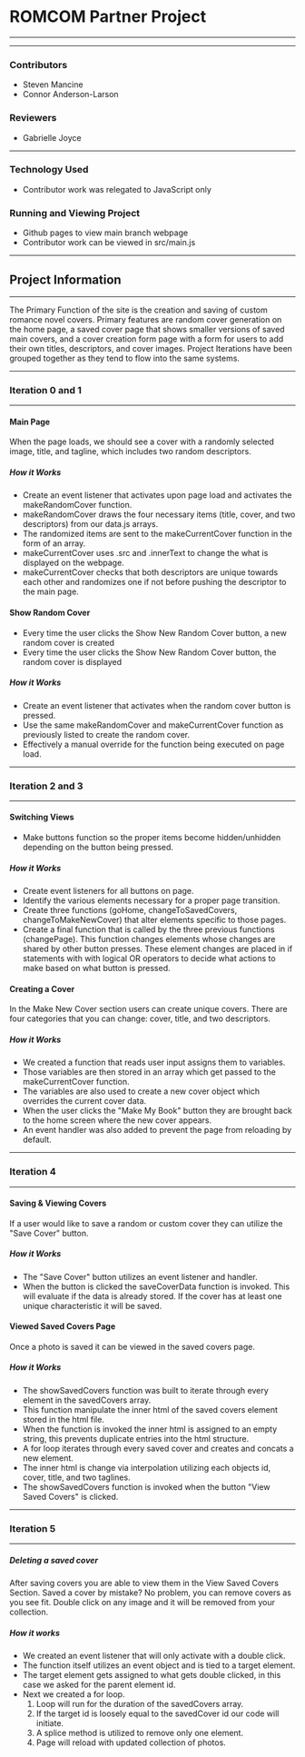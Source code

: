 # ROMCOM Partner Project #
---
---

### Contributors ###  
  * Steven Mancine  
  * Connor Anderson-Larson  

### Reviewers ###
  * Gabrielle Joyce
---

### Technology Used ###
  * Contributor work was relegated to JavaScript only

### Running and Viewing Project ###
  * Github pages to view main branch webpage
  * Contributor work can be viewed in src/main.js
  
---
## Project Information ##
---

The Primary Function of the site is the creation and saving of custom romance novel covers. Primary features are random cover generation on the home page, a saved cover page that shows smaller versions of saved main covers, and a cover creation form page with a form for users to add their own titles, descriptors, and cover images.
Project Iterations have been grouped together as they tend to flow into the same systems.

---
### Iteration 0 and 1 ###
---
#### Main Page ####
When the page loads, we should see a cover with a randomly selected image, title, and tagline, which includes two random descriptors.
##### How it Works #####
  * Create an event listener that activates upon page load and activates the makeRandomCover function.
  * makeRandomCover draws the four necessary items (title, cover, and two descriptors) from our data.js arrays.
  * The randomized items are sent to the makeCurrentCover function in the form of an array.
  * makeCurrentCover uses .src and .innerText to change the what is displayed on the webpage.
  * makeCurrentCover checks that both descriptors are unique towards each other and randomizes one if not before pushing the descriptor to the main page.

#### Show Random Cover ####
  * Every time the user clicks the Show New Random Cover button, a new random cover is created
  * Every time the user clicks the Show New Random Cover button, the random cover is displayed
##### How it Works #####
  * Create an event listener that activates when the random cover button is pressed.
  * Use the same makeRandomCover and makeCurrentCover function as previously listed to create the random cover.
  * Effectively a manual override for the function being executed on page load.

---  
### Iteration 2 and 3 ###
---
#### Switching Views ####
  * Make buttons function so the proper items become hidden/unhidden depending on the button being pressed.
##### How it Works #####
  * Create event listeners for all buttons on page.
  * Identify the various elements necessary for a proper page transition.
  * Create three functions (goHome, changeToSavedCovers, changeToMakeNewCover) that alter elements specific to those pages.
  * Create a final function that is called by the three previous functions (changePage). This function changes elements whose changes are shared by other button presses. These element changes are placed in if statements with with logical OR operators to decide what actions to make based on what button is pressed.


#### Creating a Cover ####
In the Make New Cover section users can create unique covers. There are four categories that you can change: cover, title, and two descriptors.
##### How it Works #####
  * We created a function that reads user input assigns them to variables.
  * Those variables are then stored in an array which get passed to the makeCurrentCover function.
  * The variables are  also used to create a new cover object which overrides the current cover data.
  * When the user clicks the "Make My Book" button they are brought back to the home screen where the new cover appears.
  * An event handler was also added to prevent the page from reloading by default.

---
### Iteration 4 ###
---
#### Saving & Viewing Covers ####
If a user would like to save a random or custom cover they can utilize the "Save Cover" button.  
##### How it Works #####
  * The "Save Cover" button utilizes an event listener and handler.
  * When the button is clicked the saveCoverData function is invoked. This will evaluate if the data is already stored.  If the cover has at least one unique characteristic it will be saved.
#### Viewed Saved Covers Page ####
Once a photo is saved it can be viewed in the saved covers page.
##### How it Works #####
  * The showSavedCovers function was built to iterate through every element in the savedCovers array.
  * This function manipulate the inner html of the saved covers element stored in the html file.
  * When the function is invoked the inner html is assigned to an empty string, this prevents duplicate entries into the html structure.
  * A for loop iterates through every saved cover and creates and concats a new element.
  * The inner html is change via interpolation utilizing each objects id, cover, title, and two taglines.  
  * The showSavedCovers function is invoked when the button "View Saved Covers" is clicked.

---
### Iteration 5 ###

---
##### Deleting a saved cover #####
After saving covers you are able to view them in the View Saved Covers Section. Saved a cover by mistake? No problem, you can remove covers as you see fit.  Double click on any image and it will be removed from your collection.  
##### How it works #####
  * We created an event listener that will only activate with a double click.
  * The function itself utilizes an event object and is tied to a target element.
  * The target element gets assigned to what gets double clicked, in this case we asked for the parent element id.
  * Next we created a for loop.
    1. Loop will run for the duration of the savedCovers array.
    2. If the target id is loosely equal to the savedCover id our code will initiate.
    3. A splice method is utilized to remove only one element.
    4. Page will reload with updated collection of photos.
